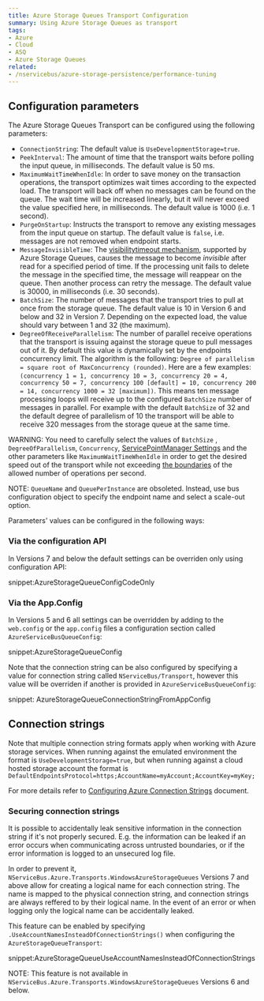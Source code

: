 ```yaml
---
title: Azure Storage Queues Transport Configuration
summary: Using Azure Storage Queues as transport
tags:
- Azure
- Cloud
- ASQ
- Azure Storage Queues
related:
- /nservicebus/azure-storage-persistence/performance-tuning
---
```


## Configuration parameters

The Azure Storage Queues Transport can be configured using the following parameters:

 * `ConnectionString`: The default value is `UseDevelopmentStorage=true`.
 * `PeekInterval`: The amount of time that the transport waits before polling the input queue, in milliseconds. The default value is 50 ms.
 * `MaximumWaitTimeWhenIdle`: In order to save money on the transaction operations, the transport optimizes wait times according to the expected load. The transport will back off when no messages can be found on the queue. The wait time will be increased linearly, but it will never exceed the value specified here, in milliseconds. The default value is 1000 (i.e. 1 second).
 * `PurgeOnStartup`: Instructs the transport to remove any existing messages from the input queue on startup. The default value is `false`, i.e. messages are not removed when endpoint starts.
 * `MessageInvisibleTime`: The [visibilitytimeout mechanism](https://msdn.microsoft.com/en-us/library/azure/dd179474.aspx), supported by Azure Storage Queues, causes the message to become *invisible* after read for a specified period of time. If the processing unit fails to delete the message in the specified time, the message will reappear on the queue. Then another process can retry the message. The default value is 30000, in milliseconds (i.e. 30 seconds).
 * `BatchSize`: The number of messages that the transport tries to pull at once from the storage queue. The default value is 10 in Version 6 and below and 32 in Version 7. Depending on the expected load, the value should vary between 1 and 32 (the maximum).
 * `DegreeOfReceiveParallelism`: The number of parallel receive operations that the transport is issuing against the storage queue to pull messages out of it. By default this value is dynamically set by the endpoints concurrency limit. The algorithm is the following:
 `Degree of parallelism = square root of MaxConcurrency (rounded)`. Here are a few examples: `(concurrency 1 = 1, concurrency 10 = 3, concurrency 20 = 4, concurrency 50 = 7, concurrency 100 [default] = 10, concurrency 200 = 14, concurrency 1000 = 32 [maximum])`. This means ten message processing loops will receive up to the configured `BatchSize` number of messages in parallel. For example with the default `BatchSize` of 32 and the default degree of parallelism of 10 the transport will be able to receive 320 messages from the storage queue at the same time.

 WARNING: You need to carefully select the values of `BatchSize` , `DegreeOfParallelism`, `Concurrency`, [ServicePointManager Settings](/nservicebus/azure-storage-persistence/performance-tuning.md) and the other parameters like `MaximumWaitTimeWhenIdle` in order to get the desired speed out of the transport while not exceeding [the boundaries](https://azure.microsoft.com/en-us/documentation/articles/azure-subscription-service-limits/#storage-limits) of the allowed number of operations per second.

NOTE: `QueueName` and `QueuePerInstance` are obsoleted. Instead, use bus configuration object to specify the endpoint name and select a scale-out option.

Parameters' values can be configured in the following ways:


### Via the configuration API

In Versions 7 and below the default settings can be overriden only using configuration API:

snippet:AzureStorageQueueConfigCodeOnly


### Via the App.Config

In Versions 5 and 6 all settings can be overridden by adding to the `web.config` or the `app.config` files a configuration section called `AzureServiceBusQueueConfig`:

snippet:AzureStorageQueueConfig

Note that the connection string can be also configured by specifying a value for connection string called `NServiceBus/Transport`, however this value will be overriden if another is provided in `AzureServiceBusQueueConfig`:

snippet: AzureStorageQueueConnectionStringFromAppConfig


## Connection strings

Note that multiple connection string formats apply when working with Azure storage services. When running against the emulated environment the format is `UseDevelopmentStorage=true`, but when running against a cloud hosted storage account the format is `DefaultEndpointsProtocol=https;AccountName=myAccount;AccountKey=myKey;`

For more details refer to [Configuring Azure Connection Strings](https://azure.microsoft.com/en-us/documentation/articles/storage-configure-connection-string/) document.


### Securing connection strings

It is possible to accidentally leak sensitive information in the connection string if it's not properly secured. E.g. the information can be leaked if an error occurs when communicating across untrusted boundaries, or if the error information is logged to an unsecured log file.

In order to prevent it, `NServiceBus.Azure.Transports.WindowsAzureStorageQueues` Versions 7 and above allow for creating a logical name for each connection string. The name is mapped to the physical connection string, and connection strings are always reffered to by their logical name. In the event of an error or when logging only the logical name can be accidentally leaked.

This feature can be enabled by specifying `.UseAccountNamesInsteadOfConnectionStrings()` when configuring the `AzureStorageQueueTransport`:

snippet:AzureStorageQueueUseAccountNamesInsteadOfConnectionStrings

NOTE: This feature is not available in `NServiceBus.Azure.Transports.WindowsAzureStorageQueues` Versions 6 and below.
